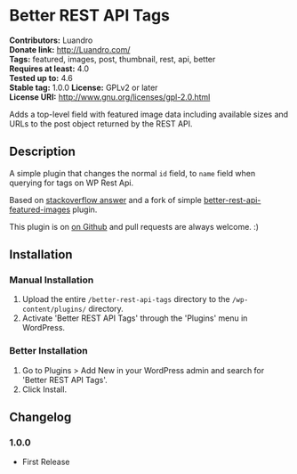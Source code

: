 # Better REST API Tags #
**Contributors:** Luandro  
**Donate link:** http://Luandro.com/  
**Tags:** featured, images, post, thumbnail, rest, api, better  
**Requires at least:** 4.0  
**Tested up to:** 4.6  
**Stable tag:** 1.0.0 
**License:** GPLv2 or later  
**License URI:** http://www.gnu.org/licenses/gpl-2.0.html  

Adds a top-level field with featured image data including available sizes and URLs to the post object returned by the REST API.

## Description ##

A simple plugin that changes the normal `id` field, to `name` field when querying for tags on WP Rest Api.

Based on [stackoverflow answer](http://wordpress.stackexchange.com/questions/241814/wp-api-get-post-with-tag-names-instead-of-tag-ids) and a fork of simple [better-rest-api-featured-images](https://github.com/BraadMartin/better-rest-api-featured-images) plugin.

This plugin is on [on Github](https://github.com/Luandro/better-rest-api-tags "Better REST API Tags") and pull requests are always welcome. :)

## Installation ##

### Manual Installation ###

1. Upload the entire `/better-rest-api-tags` directory to the `/wp-content/plugins/` directory.
1. Activate 'Better REST API Tags' through the 'Plugins' menu in WordPress.

### Better Installation ###

1. Go to Plugins > Add New in your WordPress admin and search for 'Better REST API Tags'.
1. Click Install.

## Changelog ##

### 1.0.0 ###
* First Release
